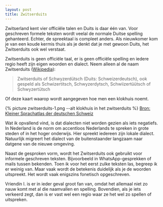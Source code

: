 ```yaml
---
layout: post
title: Zwitserduits
---
```


Zwitserland kent vier officiële talen en Duits is daar één van. Voor geschreven formele teksten wordt veelal de normale Duitse spelling gehanteerd. Echter, de spreektaal is compleet anders. Als nieuwkomer kom je van een koude kermis thuis als je denkt dat je met gewoon Duits, het Zwitserduits ook wel verstaat.

Zwitserduits is geen officiële taal, er is geen officiële spelling en iedere regio heeft zijn eigen woorden en dialect. Neem alleen al de naam Zwitserduits ([Wikipedia](https://nl.wikipedia.org/wiki/Zwitserduits)):

> Zwitserduits of Schwyzerdütsch (Duits: Schweizerdeutsch), ook gespeld als Schwizertitsch, Schwyzerdytsch, Schwiizertüütsch of Schwyzertütsch

Of deze kaart waarop wordt aangegeven hoe men een klokhuis noemt.

{% picture zwitserduits-1.png --alt klokhuis in het zwitserduits %}
[Bron: Kleiner Sprachatlas der deutschen Schweiz](https://www.kleinersprachatlas.ch/karte-15-apfel)

Wat ik opvallend vind, is dat dialecten niet worden gezien als iets negatiefs. In Nederland is de norm om accentloos Nederlands te spreken in grote steden of in het hoger onderwijs. Hier spreekt iedereen zijn lokale dialect. Natuurlijk migreert het dialect van de buitenstaander langzaam naar datgene van de nieuwe omgeving.

Naast de gesproken vorm, wordt het Zwitserduits ook gebruikt voor informele geschreven teksten. Bijvoorbeeld in WhatsApp-gesprekken of mails tussen bekenden. Toen ik voor het eerst zulke teksten las, begreep ik er weinig van. Maar vaak wordt de betekenis duidelijk als je de woorden uitspreekt. Het wordt vaak enigszins fonetisch opgeschreven.

Vriendin I. is er in ieder geval groot fan van, omdat het allemaal niet zo nauw komt met al die naamvallen en spelling. Bovendien, als je iets verkeerd zegt, dan is er vast wel een regio waar ze het wel zo spellen of uitspreken.
